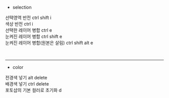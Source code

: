 - selection

선택영역 반전 ctrl shift i <br>
색상 반전 ctrl i <br>
선택한 레이어 병합 ctrl e <br>
눈켜진 레이어 병합 ctrl shift e <br>
눈켜진 레이어 병합(원본은 살림) ctrl shift alt e

<br><hr>

- color

전경색 넣기 alt delete <br>
배경색 넣기 ctrl delete <br>
포토샵의 기본 컬러로 초기화 d <br>
